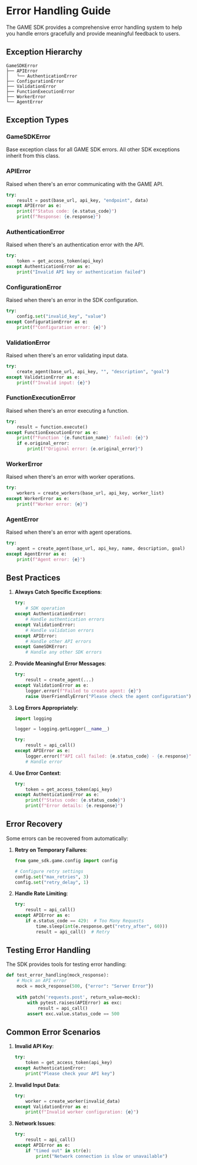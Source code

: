 # Error Handling Guide

The GAME SDK provides a comprehensive error handling system to help you handle errors gracefully and provide meaningful feedback to users.

## Exception Hierarchy

```
GameSDKError
├── APIError
│   └── AuthenticationError
├── ConfigurationError
├── ValidationError
├── FunctionExecutionError
├── WorkerError
└── AgentError
```

## Exception Types

### GameSDKError
Base exception class for all GAME SDK errors. All other SDK exceptions inherit from this class.

### APIError
Raised when there's an error communicating with the GAME API.

```python
try:
    result = post(base_url, api_key, "endpoint", data)
except APIError as e:
    print(f"Status code: {e.status_code}")
    print(f"Response: {e.response}")
```

### AuthenticationError
Raised when there's an authentication error with the API.

```python
try:
    token = get_access_token(api_key)
except AuthenticationError as e:
    print("Invalid API key or authentication failed")
```

### ConfigurationError
Raised when there's an error in the SDK configuration.

```python
try:
    config.set("invalid_key", "value")
except ConfigurationError as e:
    print(f"Configuration error: {e}")
```

### ValidationError
Raised when there's an error validating input data.

```python
try:
    create_agent(base_url, api_key, "", "description", "goal")
except ValidationError as e:
    print(f"Invalid input: {e}")
```

### FunctionExecutionError
Raised when there's an error executing a function.

```python
try:
    result = function.execute()
except FunctionExecutionError as e:
    print(f"Function '{e.function_name}' failed: {e}")
    if e.original_error:
        print(f"Original error: {e.original_error}")
```

### WorkerError
Raised when there's an error with worker operations.

```python
try:
    workers = create_workers(base_url, api_key, worker_list)
except WorkerError as e:
    print(f"Worker error: {e}")
```

### AgentError
Raised when there's an error with agent operations.

```python
try:
    agent = create_agent(base_url, api_key, name, description, goal)
except AgentError as e:
    print(f"Agent error: {e}")
```

## Best Practices

1. **Always Catch Specific Exceptions**:
   ```python
   try:
       # SDK operation
   except AuthenticationError:
       # Handle authentication errors
   except ValidationError:
       # Handle validation errors
   except APIError:
       # Handle other API errors
   except GameSDKError:
       # Handle any other SDK errors
   ```

2. **Provide Meaningful Error Messages**:
   ```python
   try:
       result = create_agent(...)
   except ValidationError as e:
       logger.error(f"Failed to create agent: {e}")
       raise UserFriendlyError("Please check the agent configuration")
   ```

3. **Log Errors Appropriately**:
   ```python
   import logging

   logger = logging.getLogger(__name__)

   try:
       result = api_call()
   except APIError as e:
       logger.error(f"API call failed: {e.status_code} - {e.response}")
       # Handle error
   ```

4. **Use Error Context**:
   ```python
   try:
       token = get_access_token(api_key)
   except AuthenticationError as e:
       print(f"Status code: {e.status_code}")
       print(f"Error details: {e.response}")
   ```

## Error Recovery

Some errors can be recovered from automatically:

1. **Retry on Temporary Failures**:
   ```python
   from game_sdk.game.config import config

   # Configure retry settings
   config.set("max_retries", 3)
   config.set("retry_delay", 1)
   ```

2. **Handle Rate Limiting**:
   ```python
   try:
       result = api_call()
   except APIError as e:
       if e.status_code == 429:  # Too Many Requests
           time.sleep(int(e.response.get("retry_after", 60)))
           result = api_call()  # Retry
   ```

## Testing Error Handling

The SDK provides tools for testing error handling:

```python
def test_error_handling(mock_response):
    # Mock an API error
    mock = mock_response(500, {"error": "Server Error"})
    
    with patch('requests.post', return_value=mock):
        with pytest.raises(APIError) as exc:
            result = api_call()
        assert exc.value.status_code == 500
```

## Common Error Scenarios

1. **Invalid API Key**:
   ```python
   try:
       token = get_access_token(api_key)
   except AuthenticationError:
       print("Please check your API key")
   ```

2. **Invalid Input Data**:
   ```python
   try:
       worker = create_worker(invalid_data)
   except ValidationError as e:
       print(f"Invalid worker configuration: {e}")
   ```

3. **Network Issues**:
   ```python
   try:
       result = api_call()
   except APIError as e:
       if "timed out" in str(e):
           print("Network connection is slow or unavailable")
   ```
